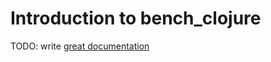 # Introduction to bench_clojure

TODO: write [great documentation](http://jacobian.org/writing/what-to-write/)
